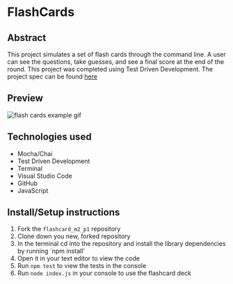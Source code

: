 # FlashCards

## Abstract 

This project simulates a set of flash cards through the command line. A user can see the questions, take guesses, and see a final score at the end of the round. This project was completed using Test Driven Development. The project spec can be found [here](https://frontend.turing.edu/projects/flash-cards.html)

## Preview
![flash cards example gif](https://media.giphy.com/media/5b1yipVRfrHOYesdx6/giphy.gif)

## Technologies used
 - Mocha/Chai
 - Test Driven Development 
 - Terminal
 - Visual Studio Code
 - GitHub
 - JavaScript

## Install/Setup instructions
1. Fork the `flashcard_m2_p1` repository
2. Clone down you new, forked repository
3. In the terminal cd into the repository and install the library dependencies by running `npm install'
4. Open it in your text editor to view the code
5. Run `npm test` to view the tests in the console
6. Run `node index.js` in your console to use the flashcard deck

